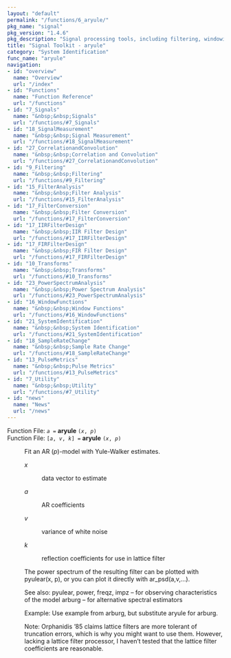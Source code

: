 ```yaml
---
layout: "default"
permalink: "/functions/6_aryule/"
pkg_name: "signal"
pkg_version: "1.4.6"
pkg_description: "Signal processing tools, including filtering, windowing and display functions."
title: "Signal Toolkit - aryule"
category: "System Identification"
func_name: "aryule"
navigation:
- id: "overview"
  name: "Overview"
  url: "/index"
- id: "Functions"
  name: "Function Reference"
  url: "/functions"
- id: "7_Signals"
  name: "&nbsp;&nbsp;Signals"
  url: "/functions/#7_Signals"
- id: "18_SignalMeasurement"
  name: "&nbsp;&nbsp;Signal Measurement"
  url: "/functions/#18_SignalMeasurement"
- id: "27_CorrelationandConvolution"
  name: "&nbsp;&nbsp;Correlation and Convolution"
  url: "/functions/#27_CorrelationandConvolution"
- id: "9_Filtering"
  name: "&nbsp;&nbsp;Filtering"
  url: "/functions/#9_Filtering"
- id: "15_FilterAnalysis"
  name: "&nbsp;&nbsp;Filter Analysis"
  url: "/functions/#15_FilterAnalysis"
- id: "17_FilterConversion"
  name: "&nbsp;&nbsp;Filter Conversion"
  url: "/functions/#17_FilterConversion"
- id: "17_IIRFilterDesign"
  name: "&nbsp;&nbsp;IIR Filter Design"
  url: "/functions/#17_IIRFilterDesign"
- id: "17_FIRFilterDesign"
  name: "&nbsp;&nbsp;FIR Filter Design"
  url: "/functions/#17_FIRFilterDesign"
- id: "10_Transforms"
  name: "&nbsp;&nbsp;Transforms"
  url: "/functions/#10_Transforms"
- id: "23_PowerSpectrumAnalysis"
  name: "&nbsp;&nbsp;Power Spectrum Analysis"
  url: "/functions/#23_PowerSpectrumAnalysis"
- id: "16_WindowFunctions"
  name: "&nbsp;&nbsp;Window Functions"
  url: "/functions/#16_WindowFunctions"
- id: "21_SystemIdentification"
  name: "&nbsp;&nbsp;System Identification"
  url: "/functions/#21_SystemIdentification"
- id: "18_SampleRateChange"
  name: "&nbsp;&nbsp;Sample Rate Change"
  url: "/functions/#18_SampleRateChange"
- id: "13_PulseMetrics"
  name: "&nbsp;&nbsp;Pulse Metrics"
  url: "/functions/#13_PulseMetrics"
- id: "7_Utility"
  name: "&nbsp;&nbsp;Utility"
  url: "/functions/#7_Utility"
- id: "news"
  name: "News"
  url: "/news"
---
```

<dl class="first-deftypefn">
<dt class="deftypefn" id="index-aryule"><span class="category-def">Function File: </span><span><code class="def-type"><var class="var">a</var> =</code> <strong class="def-name">aryule</strong> <code class="def-code-arguments">(<var class="var">x</var>, <var class="var">p</var>)</code><a class="copiable-link" href="#index-aryule"></a></span></dt>
<dt class="deftypefnx def-cmd-deftypefn" id="index-aryule-1"><span class="category-def">Function File: </span><span><code class="def-type">[<var class="var">a</var>, <var class="var">v</var>, <var class="var">k</var>] =</code> <strong class="def-name">aryule</strong> <code class="def-code-arguments">(<var class="var">x</var>, <var class="var">p</var>)</code><a class="copiable-link" href="#index-aryule-1"></a></span></dt>
<dd><p>Fit an AR (<var class="var">p</var>)-model with Yule-Walker estimates.
 </p><dl class="table">
<dt><var class="var">x</var></dt>
<dd><p>data vector to estimate
 </p></dd>
<dt><var class="var">a</var></dt>
<dd><p>AR coefficients
 </p></dd>
<dt><var class="var">v</var></dt>
<dd><p>variance of white noise
 </p></dd>
<dt><var class="var">k</var></dt>
<dd><p>reflection coefficients for use in lattice filter
 </p></dd>
</dl>

<p>The power spectrum of the resulting filter can be plotted with
 pyulear(x, p), or you can plot it directly with ar_psd(a,v,...).
</p>
<p>See also:
 pyulear, power, freqz, impz &ndash; for observing characteristics of the model
 arburg &ndash; for alternative spectral estimators
</p>
<p>Example: Use example from arburg, but substitute aryule for arburg.
</p>
<p>Note: Orphanidis &rsquo;85 claims lattice filters are more tolerant of
 truncation errors, which is why you might want to use them.  However,
 lacking a lattice filter processor, I haven&rsquo;t tested that the lattice
 filter coefficients are reasonable.
 </p></dd></dl>